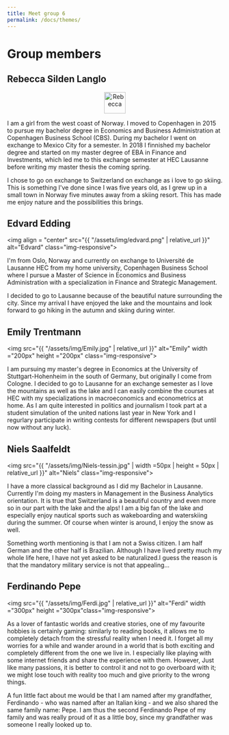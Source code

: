 ```yaml
---
title: Meet group 6
permalink: /docs/themes/
---
```


# Group members

## Rebecca Silden Langlo 
<p align = "center">
<img src="{{ "/assets/img/Rebecca.jpg" | relative_url }}" alt="Rebecca" width ="50px" height ="50px" class="img-responsive">
</p>
I am a girl from the west coast of Norway. I moved to Copenhagen in 2015 to pursue my bachelor degree in Economics and Business Administration at Copenhagen Business School (CBS). During my bachelor I went on exchange to Mexico City for a semester. In 2018 I finnished my bachelor degree and started on my master degree of EBA in  Finance and Investments, which led me to this exchange semester at HEC Lausanne before writing my master thesis the coming spring. 

I chose to go on exchange to Switzerland on exchange as i love to go skiing. This is something I've done since I was five years old, as I grew up in a small town in Norway five minutes away from a skiing resort. This has made me enjoy nature and the possibilities this brings.

## Edvard Edding
<img align = "center" src="{{ "/assets/img/edvard.png" | relative_url }}" alt="Edvard" class="img-responsive">

I'm from Oslo, Norway and currently on exchange to Université de Lausanne HEC from my home university, Copenhagen Business School where I pursue a Master of Science in Economics and Business Administration with a specialization in Finance and Strategic Management.

I decided to go to Lausanne because of the beautiful nature surrounding the city. Since my arrival I have enjoyed the lake and the mountains and look forward to go hiking in the autumn and skiing during winter. 

## Emily Trentmann
<img src="{{ "/assets/img/Emily.jpg" | relative_url }}" alt="Emily" width ="200px" height ="200px" class="img-responsive">

I am pursuing my master's degree in Economics at the University of Stuttgart-Hohenheim in the south of Germany, but originally I come from Cologne. I decided to go to Lausanne for an exchange semester as I love the mountains as well as the lake and I can easily combine the courses at HEC with my specializations in macroeconomics and econometrics at home. As I am quite interested in politics and journalism I took part at a student simulation of the united nations last year in New York and I regurlary participate in writing contests for different newspapers (but until now without any luck). 

## Niels Saalfeldt
<img src="{{ "/assets/img/Niels-tessin.jpg" | width =50px | height = 50px | relative_url }}" alt="Niels" class="img-responsive">

I have a more classical background as I did my Bachelor in Lausanne. Currently I'm doing my masters in Management in the Business Analytics orientation. It is true that Switzerland is a beautiful country and even more so in our part with the lake and the alps! I am a big fan of the lake and especially enjoy nautical sports such as wakeboarding and waterskiing during the summer. Of course when winter is around, I enjoy the snow as well.

Something worth mentioning is that I am not a Swiss citizen. I am half German and the other half is Brazilian. Although I have lived pretty much my whole life here, I have not yet asked to be naturalized.I guess the reason is that the mandatory military service is not that appealing...

## Ferdinando Pepe
<img src="{{ "/assets/img/Ferdi.jpg" | relative_url }}" alt="Ferdi" width ="300px" height ="300px"class="img-responsive">

As a lover of fantastic worlds and creative stories, one of my favourite hobbies is certainly gaming: similarly to reading books, it allows me to completely detach from the stressful reality when I need it. I forget all my worries for a while and wander around in a world that is both exciting and completely different from the one we live in. I especially like playing with some internet friends and share the experience with them. 
However, Just like many passions, it is better to control it and not to go overboard with it; we might lose touch with reality too much and give priority to the wrong things.

A fun little fact about me would be that I am named after my grandfather, Ferdinando - who was named after an Italian king  - and we also shared the same family name: Pepe. I am thus the second Ferdinando Pepe of my family and was really proud of it as a little boy, since my grandfather was someone I really looked up to.
